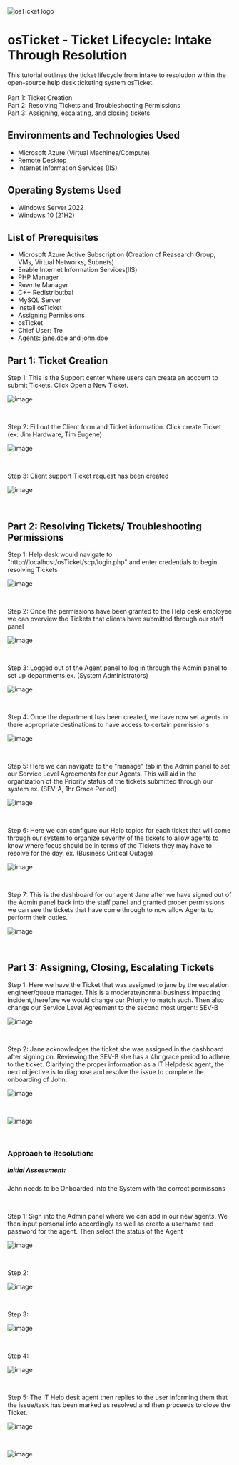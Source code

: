 <img src="https://i.imgur.com/Clzj7Xs.png" alt="osTicket logo"/>
</p>

<h1>osTicket - Ticket Lifecycle: Intake Through Resolution</h1>
This tutorial outlines the ticket lifecycle from intake to resolution within the open-source help desk ticketing system osTicket.<br />
<br />
Part 1: Ticket Creation  
<br />
Part 2: Resolving Tickets and Troubleshooting Permissions 
<br />
Part 3: Assigning, escalating, and closing tickets 
<br />

<h2>Environments and Technologies Used</h2>

- Microsoft Azure (Virtual Machines/Compute)
- Remote Desktop
- Internet Information Services (IIS)

<h2>Operating Systems Used </h2>

- Windows Server 2022
- Windows 10</b> (21H2)

<h2>List of Prerequisites</h2>

- Microsoft Azure Active Subscription (Creation of Reasearch Group, VMs, Virtual Networks, Subnets)
- Enable Internet Information Services(IIS)
- PHP Manager
- Rewrite Manager
- C++ Redistributbal
- MySQL Server
- Install osTicket
- Assigning Permissions
- osTicket
- Chief User: Tre
- Agents: jane.doe and john.doe

<h2>Part 1: Ticket Creation</h2>

Step 1: This is the Support center where users can create an account to submit Tickets. Click Open a New Ticket.
</p>

![image](https://github.com/TechwTre/ticket-lifecycle/assets/126909509/7ac0681a-0630-4522-872f-31d50288bce3)
</p>
<br />

Step 2: Fill out the Client form and Ticket information. Click create Ticket (ex: Jim Hardware, Tim Eugene)
</p>

![image](https://github.com/TechwTre/ticket-lifecycle/assets/126909509/a003dd57-7473-43c8-8614-27a857de3813)
</p>
<br />

Step 3: Client support Ticket request has been created
</p>

![image](https://github.com/TechwTre/ticket-lifecycle/assets/126909509/19c6cc0a-e241-46fe-bce3-0a2da32b71e7)
</p>
<br />

<h2>Part 2: Resolving Tickets/ Troubleshooting Permissions</h2>

Step 1: Help desk would navigate to "http://localhost/osTicket/scp/login.php" and enter credentials to begin resolving Tickets
</p>

![image](https://github.com/TechwTre/ticket-lifecycle/assets/126909509/4374b5ca-1838-4b70-8701-6df07aa65165)
</p>
<br />

Step 2: Once the permissions have been granted to the Help desk employee we can overview the Tickets that clients have submitted through our staff panel
</p>

![image](https://github.com/TechwTre/ticket-lifecycle/assets/126909509/49967e91-9b03-4de6-bc42-788ce124e2af)
</p>
<br />

Step 3: Logged out of the Agent panel to log in through the Admin panel to set up departments ex. (System Administrators)
</p>

![image](https://github.com/TechwTre/ticket-lifecycle/assets/126909509/bca5f385-b9ba-4721-b4d8-350f2d7e9ebd)
</p>
<br />

Step 4: Once the department has been created, we have now set agents in there appropriate destinations to have access to certain permissions 
</p>

![image](https://github.com/TechwTre/ticket-lifecycle/assets/126909509/63c495d1-10ff-48e4-931f-a2a6200f86ab)
</p>
<br />

Step 5: Here we can navigate to the "manage" tab in the Admin panel to set our Service Level Agreements for our Agents. This will aid in the organization of the Priority status of the tickets submitted through our system ex. (SEV-A, 1hr Grace Period)
</p>

![image](https://github.com/TechwTre/ticket-lifecycle/assets/126909509/8a4680b2-430a-47f0-9db8-7caede478ea3)
</p>
<br />

Step 6: Here we can configure our Help topics for each ticket that will come through our system to organize severity of the tickets to allow agents to know where focus should be in terms of the Tickets they may have to resolve for the day. ex. (Business Critical Outage)
</p>

![image](https://github.com/TechwTre/ticket-lifecycle/assets/126909509/001e26ba-86e3-448a-912b-480dca5b30a4)
</p>
<br />

Step 7: This is the dashboard for our agent Jane after we have signed out of the Admin panel back into the staff panel and granted proper permissions we can see the tickets that have come through to now allow Agents to perform their duties. 
</p>

![image](https://github.com/TechwTre/ticket-lifecycle/assets/126909509/008f1652-fd6c-4911-b9f1-53547f5e6a66)
</p>
<br />

<h2>Part 3: Assigning, Closing, Escalating Tickets</h2>

Step 1: Here we have the Ticket that was assigned to jane by the escalation engineer/queue manager. This is a moderate/normal business impacting incident,therefore we would change our Priority to match such. Then also change our Service Level Agreement to the second most urgent: SEV-B
</p>

![image](https://github.com/TechwTre/ticket-lifecycle/assets/126909509/7ef3f6d7-a98a-421e-b9fd-e547a06154bf)
</p>
<br />

Step 2: Jane acknowledges the ticket she was assigned in the dashboard after signing on. Reviewing the SEV-B she has a 4hr grace period to adhere to the ticket. Clarifying the proper information as a IT Helpdesk agent, the next objective is to diagnose and resolve the issue to complete the onboarding of John.
</p>

![image](https://github.com/TechwTre/ticket-lifecycle/assets/126909509/5e8cfce0-0604-4bf5-9770-ea0f2cee256c)
</p>
<br />

![image](https://github.com/TechwTre/ticket-lifecycle/assets/126909509/2cbc7e88-08e9-4fe7-af7b-9fbdeb77c3ee)
</p>
<br />

<h3>Approach to Resolution:</h3>

<h5> Initial Assessment:</h5> John needs to be Onboarded into the System with the correct permissons
</p>
<br />

Step 1: Sign into the Admin panel where we can add in our new agents. We then input personal info accordingly as well as create a username and password for the agent. Then select the status of the Agent
</p>

![image](https://github.com/TechwTre/ticket-lifecycle/assets/126909509/1bef1c27-5f78-41a4-b1a2-816d868b181a)
</p>
<br />

Step 2:
</p>

![image](https://github.com/TechwTre/ticket-lifecycle/assets/126909509/99ddb98f-1d35-4227-b05c-3b40d218e8f2)
</p>
<br />

Step 3:
</p>

![image](https://github.com/TechwTre/ticket-lifecycle/assets/126909509/91d40dae-6224-4f28-9dea-409697bd31b8)
</p>
<br />

Step 4:
</p>

![image](https://github.com/TechwTre/ticket-lifecycle/assets/126909509/d345022c-1b17-4a26-b55e-72c548ee63b5)
</p>
<br />

Step 5: The IT Help desk agent then replies to the user informing them that the issue/task has been marked as resolved and then proceeds to close the Ticket.
</p>

![image](https://github.com/TechwTre/ticket-lifecycle/assets/126909509/5a4d8a19-60d8-453c-a504-587a5b3e4b44)
</p>
<br />

![image](https://github.com/TechwTre/ticket-lifecycle/assets/126909509/259a80d3-cec5-464f-8481-3bc369a35bd3)
</p>
<br />
